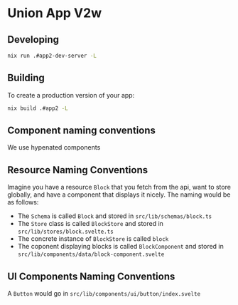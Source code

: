 # Union App V2w

## Developing

```bash
nix run .#app2-dev-server -L
```

## Building

To create a production version of your app:

```bash
nix build .#app2 -L
```

## Component naming conventions

We use hypenated components

## Resource Naming Conventions

Imagine you have a resource `Block` that you fetch from the api, want to store globally, and have a component that displays it nicely. The naming would be as follows:

- The `Schema` is called `Block` and stored in `src/lib/schemas/block.ts`
- The `Store` class is called `BlockStore` and stored in `src/lib/stores/block.svelte.ts`
- The concrete instance of `BlockStore` is called `block`
- The coponent displaying blocks is called `BlockComponent` and stored in `src/lib/components/data/block-component.svelte`

## UI Components Naming Conventions

A `Button` would go in `src/lib/components/ui/button/index.svelte`
